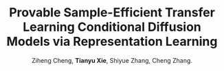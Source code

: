 ---
title: "Provable Sample-Efficient Transfer Learning Conditional Diffusion Models via Representation Learning"
collection: publications
permalink: /publication/2025_avi
author: Ziheng Cheng, <strong>Tianyu Xie</strong>, Shiyue Zhang, Cheng Zhang.
conf: 'Preprint, arXiv:2502.04491'
year: 2025
paperurl: https://arxiv.org/abs/2502.04491
# codeurl: https://github.com/tyuxie/PhyloVAE
additional: true
---